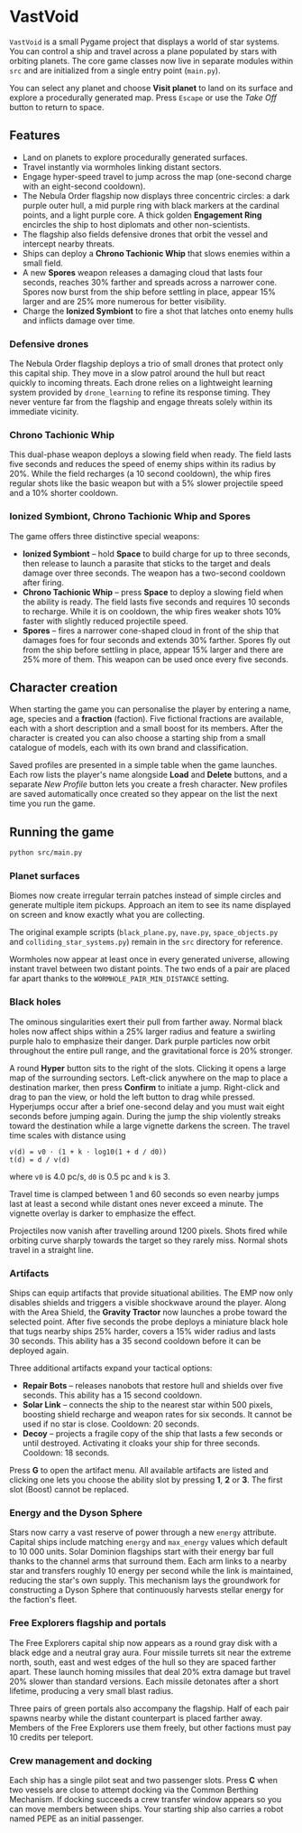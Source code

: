 # VastVoid

`VastVoid` is a small Pygame project that displays a world of star systems.
You can control a ship and travel across a plane populated by stars with
orbiting planets.
The core game classes now live in separate modules within `src` and are
initialized from a single entry point (`main.py`).

You can select any planet and choose **Visit planet** to land on its surface
and explore a procedurally generated map. Press `Escape` or use the *Take Off*
button to return to space.

## Features

* Land on planets to explore procedurally generated surfaces.
* Travel instantly via wormholes linking distant sectors.
* Engage hyper-speed travel to jump across the map
  (one-second charge with an eight-second cooldown).
* The Nebula Order flagship now displays three concentric circles: a dark
  purple outer hull, a mid purple ring with black markers at the cardinal
  points, and a light purple core. A thick golden **Engagement Ring** encircles
  the ship to host diplomats and other non-scientists.
* The flagship also fields defensive drones that orbit the vessel and intercept
  nearby threats.
* Ships can deploy a **Chrono Tachionic Whip** that slows enemies within a small field.
* A new **Spores** weapon releases a damaging cloud that lasts four seconds,
  reaches 30% farther and spreads across a narrower cone. Spores now
  burst from the ship before settling in place, appear 15% larger and are 25%
  more numerous for better visibility.
* Charge the **Ionized Symbiont** to fire a shot that latches onto enemy hulls and inflicts damage over time.

### Defensive drones
The Nebula Order flagship deploys a trio of small drones that protect only this
capital ship. They move in a slow patrol around the hull but react quickly to
incoming threats. Each drone relies on a lightweight learning
system provided by `drone_learning` to refine its response timing. They never
venture far from the flagship and engage threats solely within its immediate
vicinity.

### Chrono Tachionic Whip
This dual-phase weapon deploys a slowing field when ready. The field lasts five
seconds and reduces the speed of enemy ships within its radius by 20%.
While the field recharges (a 10&nbsp;second cooldown), the whip fires regular
shots like the basic weapon but with a 5% slower projectile speed and a 10%
shorter cooldown.

### Ionized Symbiont, Chrono Tachionic Whip and Spores
The game offers three distinctive special weapons:

* **Ionized Symbiont** – hold **Space** to build charge for up to three seconds,
  then release to launch a parasite that sticks to the target and deals damage
  over three seconds. The weapon has a two-second cooldown after firing.
* **Chrono Tachionic Whip** – press **Space** to deploy a slowing field when the
  ability is ready. The field lasts five seconds and requires 10 seconds to
  recharge. While it is on cooldown, the whip fires weaker shots 10% faster with
  slightly reduced projectile speed.
* **Spores** – fires a narrower cone-shaped cloud in front of the ship
  that damages foes for four seconds and extends 30% farther. Spores fly out
  from the ship before settling in place, appear 15% larger and there are 25%
  more of them. This weapon can be used once every five seconds.

## Character creation

When starting the game you can personalise the player by entering a name,
age, species and a **fraction** (faction). Five fictional fractions are
available, each with a short description and a small boost for its members.
After the character is created you can also choose a starting ship from a
small catalogue of models, each with its own brand and classification.

Saved profiles are presented in a simple table when the game launches.
Each row lists the player's name alongside **Load** and **Delete** buttons,
and a separate *New Profile* button lets you create a fresh character.
New profiles are saved automatically once created so they appear on the list
the next time you run the game.

## Running the game

```bash
python src/main.py
```

### Planet surfaces

Biomes now create irregular terrain patches instead of simple circles and
generate multiple item pickups. Approach an item to see its name displayed on
screen and know exactly what you are collecting.

The original example scripts (`black_plane.py`, `nave.py`, `space_objects.py`
and `colliding_star_systems.py`) remain in the `src` directory for reference.

Wormholes now appear at least once in every generated universe, allowing
instant travel between two distant points. The two ends of a pair are
placed far apart thanks to the `WORMHOLE_PAIR_MIN_DISTANCE` setting.

### Black holes
The ominous singularities exert their pull from farther away. Normal black
holes now affect ships within a 25% larger radius and feature a swirling
purple halo to emphasize their danger. Dark purple particles now orbit
throughout the entire pull range, and the gravitational force is 20% stronger.


A round **Hyper** button sits to the right of the slots. Clicking it opens a
large map of the surrounding sectors. Left-click anywhere on the map to place a
destination marker, then press **Confirm** to initiate a jump. Right-click and
drag to pan the view, or hold the left button to drag while pressed. Hyperjumps occur after a brief one-second delay and you must wait eight seconds before jumping again.
During the jump the ship violently streaks toward the destination while a large vignette darkens the screen. The travel time scales with distance using

```
v(d) = v0 · (1 + k · log10(1 + d / d0))
t(d) = d / v(d)
```

where `v0` is 4.0 pc/s, `d0` is 0.5 pc and `k` is 3.

Travel time is clamped between 1 and 60 seconds so even nearby jumps last at
least a second while distant ones never exceed a minute. The vignette overlay is
darker to emphasize the effect.

Projectiles now vanish after travelling around 1200 pixels. Shots fired while
orbiting curve sharply towards the target so they rarely miss. Normal shots
travel in a straight line.

### Artifacts
Ships can equip artifacts that provide situational abilities. The EMP now only
disables shields and triggers a visible shockwave around the player.
Along with the Area Shield, the **Gravity Tractor** now launches a probe toward
the selected point. After five seconds the probe deploys a miniature black hole
that tugs nearby ships 25% harder, covers a 15% wider radius and lasts
30&nbsp;seconds. This ability has a 35&nbsp;second cooldown before it can be
deployed again.

Three additional artifacts expand your tactical options:

* **Repair Bots** – releases nanobots that restore hull and shields over five
  seconds. This ability has a 15&nbsp;second cooldown.
* **Solar Link** – connects the ship to the nearest star within 500 pixels,
  boosting shield recharge and weapon rates for six seconds. It cannot be used
  if no star is close. Cooldown: 20&nbsp;seconds.
* **Decoy** – projects a fragile copy of the ship that lasts a few seconds or
  until destroyed. Activating it cloaks your ship for three seconds. Cooldown:
  18&nbsp;seconds.

Press **G** to open the artifact menu. All available artifacts are listed and
clicking one lets you choose the ability slot by pressing **1**, **2** or **3**.
The first slot (Boost) cannot be replaced.

### Energy and the Dyson Sphere

Stars now carry a vast reserve of power through a new `energy` attribute.
Capital ships include matching `energy` and `max_energy` values which default
to 10&nbsp;000 units. Solar Dominion flagships start with their energy bar full
thanks to the channel arms that surround them. Each arm links to a nearby star
and transfers roughly 10 energy per second while the link is maintained,
reducing the star's own supply. This mechanism lays the groundwork for
constructing a Dyson Sphere that continuously harvests stellar energy for the
faction's fleet.

### Free Explorers flagship and portals

The Free Explorers capital ship now appears as a round gray disk with a black
edge and a neutral gray aura. Four missile turrets sit near the extreme north,
south, east and west edges of the hull so they are spaced farther apart. These
launch homing missiles that deal 20% extra damage but travel 20%
slower than standard versions. Each missile detonates after a short lifetime,
producing a very small blast radius.

Three pairs of green portals also accompany the flagship. Half of each pair
spawns nearby while the distant counterpart is placed farther away. Members of
the Free Explorers use them freely, but other factions must pay 10 credits per
teleport.

### Crew management and docking

Each ship has a single pilot seat and two passenger slots. Press **C** when two vessels are close to attempt docking via the Common Berthing Mechanism. If docking succeeds a crew transfer window appears so you can move members between ships. Your starting ship also carries a robot named PEPE as an initial passenger.
